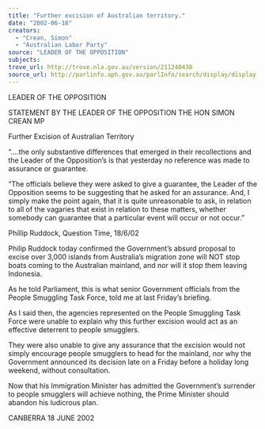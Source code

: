 ```yaml
---
title: "Further excision of Australian territory."
date: "2002-06-18"
creators:
  - "Crean, Simon"
  - "Australian Labor Party"
source: "LEADER OF THE OPPOSITION"
subjects:
trove_url: http://trove.nla.gov.au/version/211240438
source_url: http://parlinfo.aph.gov.au/parlInfo/search/display/display.w3p;query=Id%3A%22media/pressrel/JMS66%22
---
```


 LEADER OF THE OPPOSITION

 STATEMENT BY THE LEADER OF THE OPPOSITION THE HON SIMON CREAN MP

 Further Excision of Australian Territory

 “….the only substantive differences that emerged in their recollections and the Leader of the Opposition’s is that yesterday no reference was made to assurance or guarantee.

 “The officials believe they were asked to give a guarantee, the Leader of the Opposition seems to be suggesting that he asked for an assurance.  And, I simply make the point again, that it is quite unreasonable to ask, in relation to all of the vagaries that exist in relation to these matters, whether somebody can guarantee that a particular event will occur or not occur.”

 Phillip Ruddock, Question Time, 18/6/02

 Philip Ruddock today confirmed the Government’s absurd proposal to excise over 3,000 islands from Australia’s migration zone will NOT stop boats coming to the Australian mainland, and nor will it stop them leaving Indonesia.

 As he told Parliament, this is what senior Government officials from the People Smuggling Task Force, told me at last Friday’s briefing.

 As I said then, the agencies represented on the People Smuggling Task Force were unable to explain why this further excision would act as an effective deterrent to people smugglers.

 They were also unable to give any assurance that the excision would not simply encourage people smugglers to head for the mainland, nor why the Government announced its decision late on a Friday before a holiday long weekend, without consultation.

 Now that his Immigration Minister has admitted the Government’s surrender to people smugglers will achieve nothing, the Prime Minister should abandon his ludicrous plan.

 CANBERRA 18 JUNE 2002

